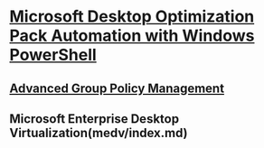 # [Microsoft Desktop Optimization Pack Automation with Windows PowerShell](index.md)
## [Advanced Group Policy Management](agpm/index.md)
## Microsoft Enterprise Desktop Virtualization(medv/index.md)
